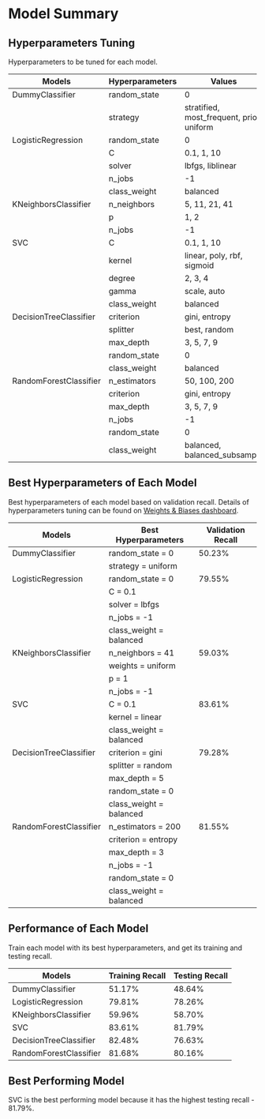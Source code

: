 # Model Summary

## Hyperparameters Tuning
Hyperparameters to be tuned for each model.

| Models                   | Hyperparameters                     | Values                                 |
| ------------------------ | ----------------------------------- | -------------------------------------- |
| DummyClassifier          | random_state                        | 0                                      |
|                          | strategy                            | stratified, most_frequent, prior, uniform |
| LogisticRegression       | random_state                        | 0                                      |
|                          | C                                   | 0.1, 1, 10                             |
|                          | solver                              | lbfgs, liblinear                       |
|                          | n_jobs                              | -1                                     |
|                          | class_weight                        | balanced                               |
| KNeighborsClassifier     | n_neighbors                         | 5, 11, 21, 41                          ||                          | weights                             | uniform, distance                      |
|                          | p                                   | 1, 2                                   |
|                          | n_jobs                              | -1                                     |
| SVC                      | C                                   | 0.1, 1, 10                             |
|                          | kernel                              | linear, poly, rbf, sigmoid             |
|                          | degree                              | 2, 3, 4                                |
|                          | gamma                               | scale, auto                            |
|                          | class_weight                        | balanced                               |
| DecisionTreeClassifier   | criterion                           | gini, entropy                          |
|                          | splitter                            | best, random                           |
|                          | max_depth                           | 3, 5, 7, 9                             |
|                          | random_state                        | 0                                      |
|                          | class_weight                        | balanced                               |
| RandomForestClassifier   | n_estimators                        | 50, 100, 200                           |
|                          | criterion                           | gini, entropy                          |
|                          | max_depth                           | 3, 5, 7, 9                             |
|                          | n_jobs                              | -1                                     |
|                          | random_state                        | 0                                      |
|                          | class_weight                        | balanced, balanced_subsample           |

## Best Hyperparameters of Each Model
Best hyperparameters of each model based on validation recall. Details of hyperparameters tuning can be found on [Weights & Biases dashboard](https://wandb.ai/titus-chin/telco-customer-churn-prediction/reports/Telco-Customer-Churn-Prediction--VmlldzoxMjE2NzE1).

| Models                   | Best Hyperparameters                | Validation Recall                      |
| ------------------------ | ----------------------------------- | -------------------------------------- |
| DummyClassifier          | random_state = 0                    | 50.23%                                 |
|                          | strategy = uniform                  |                                        |
| LogisticRegression       | random_state = 0                    | 79.55%                                 |
|                          | C = 0.1                             |                                        |
|                          | solver = lbfgs                      |                                        |
|                          | n_jobs = -1                         |                                        |
|                          | class_weight = balanced             |                                        |
| KNeighborsClassifier     | n_neighbors = 41                    | 59.03%                                 |
|                          | weights = uniform                   |                                        |
|                          | p = 1                               |                                        |
|                          | n_jobs = -1                         |                                        |
| SVC                      | C = 0.1                             | 83.61%                                 |
|                          | kernel = linear                     |                                        |
|                          | class_weight = balanced             |                                        |
| DecisionTreeClassifier   | criterion = gini                    | 79.28%                                 |
|                          | splitter = random                   |                                        |
|                          | max_depth = 5                       |                                        |
|                          | random_state = 0                    |                                        |
|                          | class_weight = balanced             |                                        |
| RandomForestClassifier   | n_estimators = 200                  | 81.55%                                 |
|                          | criterion = entropy                 |                                        |
|                          | max_depth = 3                       |                                        |
|                          | n_jobs = -1                         |                                        |
|                          | random_state = 0                    |                                        |
|                          | class_weight = balanced             |                                        |

## Performance of Each Model
Train each model with its best hyperparameters, and get its training and testing recall.

| Models                   | Training Recall                     | Testing Recall                         |
| ------------------------ | ----------------------------------- | -------------------------------------- |
| DummyClassifier          | 51.17%                              | 48.64%                                 |
| LogisticRegression       | 79.81%                              | 78.26%                                 |
| KNeighborsClassifier     | 59.96%                              | 58.70%                                 |
| SVC                      | 83.61%                              | 81.79%                                 |
| DecisionTreeClassifier   | 82.48%                              | 76.63%                                 |
| RandomForestClassifier   | 81.68%                              | 80.16%                                 |

## Best Performing Model
SVC is the best performing model because it has the highest testing recall - 81.79%.